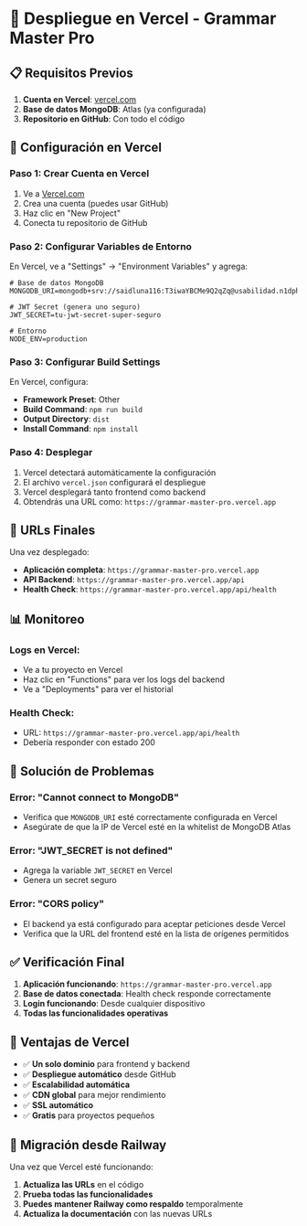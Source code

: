 # 🚀 Despliegue en Vercel - Grammar Master Pro

## 📋 Requisitos Previos

1. **Cuenta en Vercel**: [vercel.com](https://vercel.com)
2. **Base de datos MongoDB**: Atlas (ya configurada)
3. **Repositorio en GitHub**: Con todo el código

## 🔧 Configuración en Vercel

### **Paso 1: Crear Cuenta en Vercel**

1. Ve a [Vercel.com](https://vercel.com)
2. Crea una cuenta (puedes usar GitHub)
3. Haz clic en "New Project"
4. Conecta tu repositorio de GitHub

### **Paso 2: Configurar Variables de Entorno**

En Vercel, ve a "Settings" → "Environment Variables" y agrega:

```env
# Base de datos MongoDB
MONGODB_URI=mongodb+srv://saidluna116:T3iwaYBCMe9Q2qZq@usabilidad.n1dphqq.mongodb.net/grammar_master_pro

# JWT Secret (genera uno seguro)
JWT_SECRET=tu-jwt-secret-super-seguro

# Entorno
NODE_ENV=production
```

### **Paso 3: Configurar Build Settings**

En Vercel, configura:

- **Framework Preset**: Other
- **Build Command**: `npm run build`
- **Output Directory**: `dist`
- **Install Command**: `npm install`

### **Paso 4: Desplegar**

1. Vercel detectará automáticamente la configuración
2. El archivo `vercel.json` configurará el despliegue
3. Vercel desplegará tanto frontend como backend
4. Obtendrás una URL como: `https://grammar-master-pro.vercel.app`

## 🔗 URLs Finales

Una vez desplegado:

- **Aplicación completa**: `https://grammar-master-pro.vercel.app`
- **API Backend**: `https://grammar-master-pro.vercel.app/api`
- **Health Check**: `https://grammar-master-pro.vercel.app/api/health`

## 📊 Monitoreo

### **Logs en Vercel:**
- Ve a tu proyecto en Vercel
- Haz clic en "Functions" para ver los logs del backend
- Ve a "Deployments" para ver el historial

### **Health Check:**
- URL: `https://grammar-master-pro.vercel.app/api/health`
- Debería responder con estado 200

## 🔧 Solución de Problemas

### **Error: "Cannot connect to MongoDB"**
- Verifica que `MONGODB_URI` esté correctamente configurada en Vercel
- Asegúrate de que la IP de Vercel esté en la whitelist de MongoDB Atlas

### **Error: "JWT_SECRET is not defined"**
- Agrega la variable `JWT_SECRET` en Vercel
- Genera un secret seguro

### **Error: "CORS policy"**
- El backend ya está configurado para aceptar peticiones desde Vercel
- Verifica que la URL del frontend esté en la lista de orígenes permitidos

## ✅ Verificación Final

1. **Aplicación funcionando**: `https://grammar-master-pro.vercel.app`
2. **Base de datos conectada**: Health check responde correctamente
3. **Login funcionando**: Desde cualquier dispositivo
4. **Todas las funcionalidades operativas**

## 🚀 Ventajas de Vercel

- ✅ **Un solo dominio** para frontend y backend
- ✅ **Despliegue automático** desde GitHub
- ✅ **Escalabilidad automática**
- ✅ **CDN global** para mejor rendimiento
- ✅ **SSL automático**
- ✅ **Gratis** para proyectos pequeños

## 🔄 Migración desde Railway

Una vez que Vercel esté funcionando:

1. **Actualiza las URLs** en el código
2. **Prueba todas las funcionalidades**
3. **Puedes mantener Railway como respaldo** temporalmente
4. **Actualiza la documentación** con las nuevas URLs 